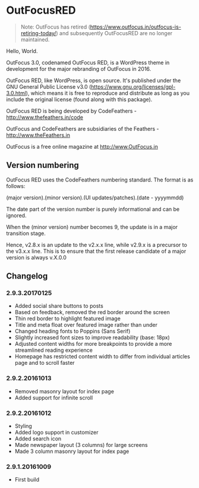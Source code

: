 # OutFocusRED

> Note: OutFocus has retired (https://www.outfocus.in/outfocus-is-retiring-today/) and subsequently OutFocusRED are no longer maintained.

Hello, World.

OutFocus 3.0, codenamed OutFocus RED, is a WordPress theme in development for the major rebranding of OutFocus in 2016.

OutFocus RED, like WordPress, is open source. It's published under the GNU General Public License v3.0 (https://www.gnu.org/licenses/gpl-3.0.html), which means it is free to reproduce and distribute as long as you include the original license (found along with this package).

OutFocus RED is being developed by CodeFeathers - http://www.thefeathers.in/code

OutFocus and CodeFeathers are subsidiaries of the Feathers - http://www.theFeathers.in

OutFocus is a free online magazine at http://www.OutFocus.in

## Version numbering


OutFocus RED uses the CodeFeathers numbering standard.
The format is as follows:

(major version).(minor version).(UI updates/patches).(date - yyyymmdd)

The date part of the version number is purely informational and can be ignored.

When the (minor version) number becomes 9, the update is in a major transition stage.

Hence, v2.8.x is an update to the v2.x.x line, while v2.9.x is a precursor to the v3.x.x line. This is to ensure that the first release candidate of a major version is always v.X.0.0

## Changelog

### 2.9.3.20170125
* Added social share buttons to posts
* Based on feedback, removed the red border around the screen
* Thin red border to highlight featured image
* Title and meta float over featured image rather than under
* Changed heading fonts to Poppins (Sans Serif)
* Slightly increased font sizes to improve readability (base: 18px)
* Adjusted content widths for more breakpoints to provide a more streamlined reading experience
* Homepage has restricted content width to differ from individual articles page and to scroll faster

### 2.9.2.20161013
* Removed masonry layout for index page
* Added support for infinite scroll

### 2.9.2.20161012
* Styling
* Added logo support in customizer
* Added search icon
* Made newspaper layout (3 columns) for large screens
* Made 3 column masonry layout for index page

### 2.9.1.20161009
* First build
